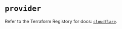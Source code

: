 # `provider`

Refer to the Terraform Registory for docs: [`cloudflare`](https://registry.terraform.io/providers/cloudflare/cloudflare/4.3.0/docs).
